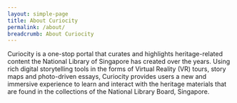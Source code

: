 ```yaml
---
layout: simple-page
title: About Curiocity
permalink: /about/
breadcrumb: About Curiocity
---
```


Curiocity is a one-stop portal that curates and highlights heritage-related content the National Library of Singapore has created over the years. Using rich digital storytelling tools in the forms of Virtual Reality (VR) tours, story maps and photo-driven essays, Curiocity provides users a new and immersive experience to learn and interact with the heritage materials that are found in the collections of the National Library Board, Singapore.